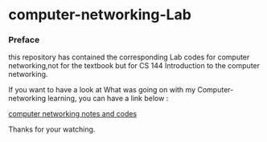 # computer-networking-Lab

### Preface

this repository has contained the corresponding Lab codes for computer networking,not for the textbook <Computer Networking A Top-Down Approach> but for CS 144 Introduction to the computer networking.

If you want to have a look at What was going on with my Computer-networking learning, you can have a link below :

[computer networking notes and codes](https://github.com/Shinehale/Computer-networking )

Thanks for your watching.